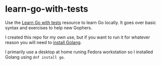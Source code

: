 # learn-go-with-tests

Use the [Learn Go with tests](https://quii.gitbook.io/learn-go-with-tests) resource to learn Go locally. It goes over basic syntax and exercises to help new Gophers.

I created this repo for my own use, but if you want to run it for whatever reason you will need to [install Golang](https://go.dev/dl/). 

I primarily use a desktop at home runing Fedora workstation so I installed Golang using `dnf install go`.